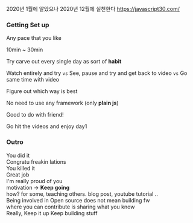 2020년 1월에 알았으나 2020년 12월에 실천한다
https://javascript30.com/

### Getting Set up
Any pace that you like

10min ~ 30min

Try carve out every single day as sort of **habit**

Watch entirely and try `vs` See, pause and try and get back to video `vs` Go same time with video 

Figure out which way is best

No need to use any framework (only **plain js**)

Good to do with friend!

Go hit the videos and enjoy day1

### Outro
You did it  
Congratu freakin lations  
You killed it  
Great job  
I'm really proud of you  
motivation -> **Keep going**  
how? for some, teaching others. blog post, youtube tutorial ..  
Being involved in Open source does not mean building fw  
where you can contribute is sharing what you know  
Really, 
Keep it up
Keep building stuff
